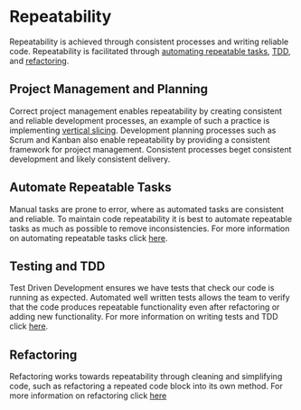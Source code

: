 # Repeatability

Repeatability is achieved through consistent processes and writing reliable code. Repeatability is facilitated through [automating repeatable tasks](/practices/automate/readme.md), [TDD](/practices/tdd/readme.md), and [refactoring](/practices/refactoring/readme.md).

## Project Management and Planning

Correct project management enables repeatability by creating consistent and reliable development processes, an example of such a practice is implementing [vertical slicing](/practices/verticalSlicing/readme.md). Development planning processes such as Scrum and Kanban also enable repeatability by providing a consistent framework for project management. Consistent processes beget consistent development and likely consistent delivery.

## Automate Repeatable Tasks

Manual tasks are prone to error, where as automated tasks are consistent and reliable. To maintain code repeatability it is best to automate repeatable tasks as much as possible to remove inconsistencies. For more information on automating repeatable tasks click [here](/practices/automate/readme.md).

## Testing and TDD

Test Driven Development ensures we have tests that check our code is running as expected. Automated well written tests allows the team to verify that the code produces repeatable functionality even after refactoring or adding new functionality. For more information on writing tests and TDD click [here](/practices/tdd/readme.md).

## Refactoring

Refactoring works towards repeatability through cleaning and simplifying code, such as refactoring a repeated code block into its own method. For more information on refactoring click [here](/practices/refactoring/readme.md)
